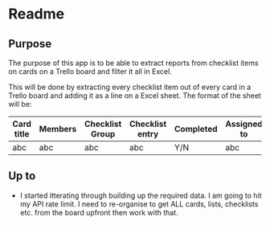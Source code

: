 # Readme

## Purpose
The purpose of this app is to be able to extract reports from checklist items on cards on a Trello board and filter it all in Excel.

This will be done by extracting every checklist item out of every card in a Trello board and adding it as a line on a Excel sheet. The format of the sheet will be:

| Card title  | Members | Checklist Group | Checklist entry | Completed | Assigned to | Assigned to |
| ----------- | ----------- | ----------- | ----------- | ----------- | ----------- | ----------- |
| abc | abc | abc | abc | Y/N | abc | date |

## Up to
* I started itterating through building up the required data. I am going to hit my API rate limit. I need to re-organise to get ALL cards, lists, checklists etc. from the board upfront then work with that.
